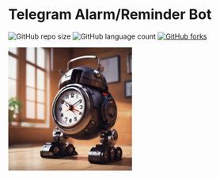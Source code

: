 # Telegram Alarm/Reminder Bot

![GitHub repo size](https://img.shields.io/github/repo-size/michelsoliveira/alarm_bot)
![GitHub language count](https://img.shields.io/github/languages/count/michelsoliveira/alarm_bot)
[![GitHub forks](https://img.shields.io/github/forks/michelsoliveira/alarm_bot?style=for-the-badge)](https://img.shields.io/github/forks/michelsoliveira/alarm_bot
)

<img src="reminder_bot.png" alt="Reminder Bot" width="250" height="250">

